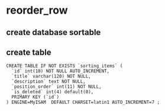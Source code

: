 # reorder_row

## create database sortable

## create table

```
CREATE TABLE IF NOT EXISTS `sorting_items` (
  `id` int(10) NOT NULL AUTO_INCREMENT,
  `title` varchar(120) NOT NULL,
  `description` text NOT NULL,
  `position_order` int(11) NOT NULL,
  `is_deleted` int(4) default(0),
  PRIMARY KEY (`id`)
) ENGINE=MyISAM  DEFAULT CHARSET=latin1 AUTO_INCREMENT=7 ;
```